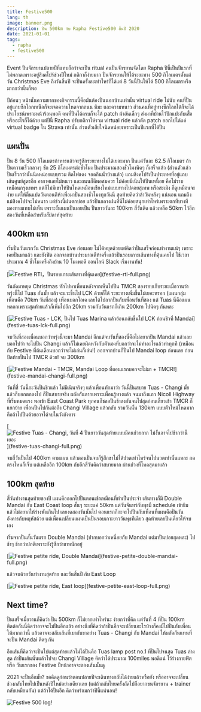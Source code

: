 ```yaml
---
title: Festive500
lang: th
image: banner.png
description: ปั่น 500km กับ Rapha Festive500 สิ้นปี 2020
date: 2021-01-01
tags:
  - rapha
  - festive500
---
```


Event ปั่นจักรยานปลายปีที่แทบถือว่าจะเป็น ritual คนปั่นจักรยานจัดโดย Rapha ปีนี้เป็นปีแรกที่ไม่พลาดเพราะอยู่สิงคโปร์ช่วงปีใหม่ กติกาก็ง่ายมาก ปั่นจักรยานให้ได้ระยะทาง 500 กิโลเมตรตั้งแต่วัน Christmas Eve ถึงวันสิ้นปี จะปั่นครั้งละเท่าไหร่ก็ได้แต่ 8 วันนี้ปั่นให้ได้ 500 กิโลเมตรหรือมากกว่านั้นก็พอ

ปีก่อนๆ หน้านั้นความยากของกิจกรรมนี้คือมันต้องปั่นนอกบ้านเท่านั้น virtual ride ไม่นับ คนที่ปั่นอยู่แถบซีกโลกเหนือก็จะเจอความโหดจากถนน หิมะ และความหนาว ส่วนคนที่อยู่ทางซีกโลกใต้ก็จะได้ประโยชน์เพราะหน้าร้อนพอดี คนที่ปั่นได้ครบก็จะได้ patch ผ้าอันเล็กๆ ส่งมาที่บ้านไว้ปักแปะกับเสื้อหรืออะไรก็ได้ด้วย แต่ปีนี้ Rapha ปรับกติกาให้รวม virtual ride แล้วตัด patch ออกไปได้แค่ virtual badge ใน Strava เท่านั้น ส่วนตัวเสียใจนิดหน่อยเพราะเป็นปีแรกที่ได้ปั่น

## แผนปั่น

ปั่น 8 วัน 500 กิโลเมตรถ้าหารแล้วจะรู้สึกระยะทางไม่ได้เยอะมาก ปั่นแค่วันละ 62.5 กิโลเมตร ถ้าปั่นความเร็วกลางๆ ซัก 25 กิโลเมตรต่อชั่วโมง ปั่นประมาณสองชั่วโมงนิดๆ ก็เสร็จแล้ว (ส่วนตัวแล้วปั่นเร็วกว่านั้นนิดหน่อยแบบรวม ติดไฟแดง จอดกินน้ำบ้างแล้ว) แถมสิงคโปร์เป็นประเทศที่อยู่แถบเส้นศูนย์สูตรอีก อากาศเลยไม่หนาว และถนนก็ดีพอสมควร ไม่ค่อยมีเนินให้ปีนเหนื่อย คือไม่ราบเหมือนกรุงเทพฯ แต่ก็ไม่มีเขาให้ปีนโหดเหมือนเชียงใหม่แบบทางไปดอยสุเทพ หรือสะเมิง ก็ดูเหมือนจะง่าย แต่ให้ตื่นแปดวันตอนตีห้าเพื่อมาปั่นสองชั่วโมงทุกวันนี่ สุดท้ายคิดว่าล้าวันหลังๆ แน่นอน แถมถึงแม้สิงคโปร์จะไม่หนาว แต่ช่วงนี้ฝนตกบ่อย แล้วปั่นกลางฝนที่นี่ไม่ค่อยสนุกเท่าไหร่เพราะตกทีบางทีมองทางแทบไม่เห็น เพราะงั้นแผนปั่นเลยเป็น ปั่นยาววันละ 100km สี่วันติด แล้วเหลือ 50km ไว้อีกสองวันที่เหลือสำหรับสัปดาห์สุดท้าย

## 400km แรก

เริ่มปั่นวันแรกวัน Christmas Eve ก่อนเลย ไม่ได้หยุดด้วยแต่คิดว่าปั่นเสร็จก่อนทำงานแน่ๆ เพราะเคยปั่นมาแล้ว และยังฟิต ออกจากบ้านประมาณตีห้าครึ่งแล้วปั่นรอบเกาะเส้นทางที่คุ้นเคยไป ใช้เวลาประมาณ 4 ชั่วโมงครึ่งถึงบ้าน 10 โมงพอดี ออนไลน์ Slack เริ่มงานทัน!

[![[Festive RTI](https://www.strava.com/activities/4510472860)，ปั่นรอบเกาะเส้นทางที่คุ้นเคย](festive-rti-small.png)](festive-rti-full.png)

วันถัดมาหยุด Christmas ทักไปหาเพื่อนหลังจากเห็นไปปั่น TMCR สองรอบเก็บระยะเมื่อวานว่าพรุ่งนี้ไป Tuas กันมั้ย แล้วจะแวะขึ้นไป LCK ด้วยก็ได้ ระยะทางเพิ่มขึ้นไม่เยอะหรอก (แผนกลุ่มเพื่อนคือ 70km วันที่สอง) เพื่อนบอกโอเค เลยได้ไปลากปั่นกับเพื่อนวันที่สอง แต่ Tuas นี่คือแผนหลอกเพราะสุดท้ายแล้วก็เพิ่มไปอีก 20km รวมกับวันแรกก็เกิน 200km ไปนิดๆ กันหละ

[![[Festive Tuas - LCK](https://www.strava.com/activities/4514312312), ปั่นไป Tuas Marina แล้วย้อนกลับขึ้นไป LCK ก่อนชิวที่ Mandai](festive-tuas-lck-small.png)](festive-tuas-lck-full.png)

จบวันที่สองเพื่อนบอกว่าพรุ่งนี้จะมา Mandai อีกแต่จบวันที่สองนี่คือไม่อยากปีน Mandai แล้วเลยบอกไปว่า จะไปปั่น Changi แล้วก็ไม่เคยผิดหวังกับตัวเองที่บอกว่าจะไม่ทำอะไรแล้วทำทุกที (เหมือนกับ Festive ที่ต้นเดือนบอกว่าจะไม่เล่นก็เล่น!) ออกจากบ้านก็ปั่นไป Mandai loop ก่อนเลย ก่อนปิดท้ายปั่นไป TMCR ด้วย! จบ 300km

[![[Festive Mandai - TMCR](https://www.strava.com/activities/4517673115), Mandai Loop ที่ตอนแรกบอกจะไม่มา + TMCR!](festive-mandai-changi-small.png)](festive-mandai-changi-full.png)

วันที่สี่ วันนี้กะวันปั่นชิวแล้ว ไม่มีเนินจริงๆ แล้วเพื่อนทักมาว่า วันนี้ปั่นสบาย Tuas - Changi มั้ยแล้วก็บอกตกลงไป ก็ปั่นสบายจริง ผลัดกันลากเพราะเพื่อนรู้ทางแล้ว จนมาถึงแถว Nicoll Highway ที่เริ่มหมดแรง พอเข้า East Coast Park ทุกคนก็ชลอปั่นช้าลงกันจนไปสุดก่อนเลี้ยวเข้า TMCR ก็แยกย้าย เพื่อนปั่นไปกันต่อถึง Changi Village แล้วกลับ รวมวันนั้น 130km แบบตัวไหม้โหดมาก คือถ้าไปปั่นด้วยอาจได้จบในวังอังคาร

[![[Festive Tuas - Changi](https://www.strava.com/activities/4522484759), วันที่ 4 ปั่นยาววันสุดท้ายแบบมีคนช่วยลาก ไม่งั้นอาจไปช้ากว่านี้เยอะ](festive-tuas-changi-small.png)](festive-tuas-changi-full.png)

จบสี่วันปั่นไป 400km ตามแผน แล้วตอนปั่นจบก็รู้สึกขาไม่ได้ปวดเท่าไหร่จนไปนวดเท่านั้นแหละ กดตรงไหนก็เจ็บ แต่เหลืออีก 100km กับอีกสี่วันคิดว่าสบายมาก ผ่านช่วงที่โหดสุดมาแล้ว

## 100km สุดท้าย

สี่วันทำงานสุดท้ายของปี แผนคือออกไปปั่นตอนเช้าเหมือนที่ทำเป็นประจำ เส้นทางก็มี Double Mandai กับ East Coast loop สั้นๆ ระยะแค่ 50km แต่วันจันทร์กับพุธมี schedule เข้ายิมแล้วไม่อยากให้ร่างพังเกินไป เลยงดสองวันนั้นไป ตอนแรกก็กะจะไปปั่นกับเพื่อนที่แผนคือปั่นวันอังคารกับพฤหัสด้วย แต่เพื่อนเปลี่ยนแผนเป็นปั่นรอบเกาะยาววันพุธทีเดียว สุดท้ายเลยปั่นเดี่ยวให้จบเอง

เริ่มจากปั่นสั้นวันแรก Double Mandai (ปากบอกว่าเหนื่อยกับ Mandai แต่มาปั่นบ่อยสุดหละ) ไปช้าๆ ช้ากว่าปกติเพราะยังรู้สึกว่าขาหนักอยู่

[![[Festive petite ride, Double Mandai](https://www.strava.com/activities/4531817980)](festive-petite-double-mandai-small.png)](festive-petite-double-mandai-full.png)

แล้วจบด้วยวันทำงานสุดท้าย และวันสิ้นปี กับ East Loop

[![[Festive petite ride, East loop](https://www.strava.com/activities/4531817980)](festive-petite-east-loop-small.png)](festive-petite-east-loop-full.png)

## Next time?

ปั่นเสร็จเมื่อวานก็คิดว่า ปั่น 500km ก็ไม่ยากเท่าไหร่นะ ง่ายกว่าที่คิด แต่วันที่ 4 ที่ปั่น 100km ติดต่อกันนี่คิดว่าอาจจะไม่ปั่นอีกแล้ว อย่างนึงที่คิดว่าถ้าปั่นอีกจะเปลี่ยนอะไรบ้างก็คงมีไปปั่นกับเพื่อนให้มากกว่านี้ แล้วอาจจะสลับเส้นที่เบากับขาอย่าง Tuas - Changi กับ Mandai ให้ผลัดกันแทนที่จะปั่น Mandai ติดๆ กัน

อีกเส้นที่คิดว่าจะปั่นไปแต่สุดท้ายแล้วไม่ได้ปั่นคือ Tuas lamp post no.1 ที่ปั่นไปจนสุด Tuas ล่างสุด ถ้าปั่นเส้นนั้นแล้วไปจบ Changi Village คิดว่าได้ประมาณ 100miles พอดีแน่ ไว้ร่างกายฟิต หรือ วันแรกของ Festive ปีหน้าอาจจะลองเส้นนั้นดู

2021 จะปั่นอีกมั้ย? ขอคิดดูก่อนว่าตอนปลายปีจะเดินทางกลับได้ง่ายแล้วหรือยัง หรืออาจจะเปลี่ยนช่วงกลับไทยไปเป็นหลังปีใหม่อย่างเดียวเลย (แต่ถ้ากลับไทยครั้งถัดไปก็อยากขนจักรยาน + trainer กลับเหมือนกัน) แต่ถ้าได้ปั่นอีก คิดว่าพร้อมกว่าปีนี้แน่นอน!

![Festive 500 log!](brevet-card.jpg)

